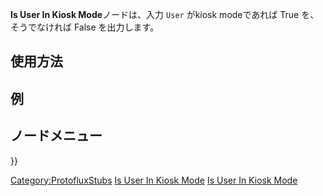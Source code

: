 <languages></languages>

**Is User In Kiosk Mode**ノードは、入力 `User` がkiosk modeであれば True
を、そうでなければ False を出力します。

## 使用方法

## 例

## ノードメニュー

}}

[Category:ProtofluxStubs](Category:ProtofluxStubs "wikilink") [Is User
In Kiosk Mode](Category:Protoflux{{#translation:}} "wikilink") [Is User
In Kiosk Mode](Category:Protoflux:Users{{#translation:}} "wikilink")